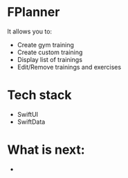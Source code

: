 # FPlanner
It allows you to:
- Create gym training
- Create custom training
- Display list of trainings
- Edit/Remove trainings and exercises


# Tech stack
- SwiftUI
- SwiftData


# What is next: 
- 

